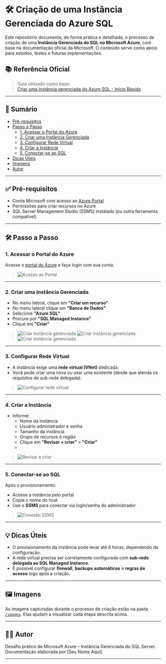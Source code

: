 # 🛠️ Criação de uma Instância Gerenciada do Azure SQL

Este repositório documenta, de forma prática e detalhada, o processo de criação de uma **Instância Gerenciada do SQL no Microsoft Azure**, com base na documentação oficial da Microsoft. O conteúdo serve como apoio para estudos, testes e futuras implementações.

## 📚 Referência Oficial

> Guia utilizado como base:  
> [Criar uma instância gerenciada do Azure SQL - Início Rápido](https://learn.microsoft.com/pt-br/azure/azure-sql/managed-instance/instance-create-quickstart?view=azuresql&tabs=azure-portal)

---

## 📌 Sumário

- [Pré-requisitos](#pré-requisitos)
- [Passo a Passo](#passo-a-passo)
  - [1. Acessar o Portal do Azure](#1-acessar-o-portal-do-azure)
  - [2. Criar uma Instância Gerenciada](#2-criar-uma-instância-gerenciada)
  - [3. Configurar Rede Virtual](#3-configurar-rede-virtual)
  - [4. Criar a Instância](#4-criar-a-instância)
  - [5. Conectar-se ao SQL](#5-conectar-se-ao-sql)
- [Dicas Úteis](#dicas-úteis)
- [Imagens](#imagens)
- [Autor](#autor)

---

## ✅ Pré-requisitos

- Conta Microsoft com acesso ao [Azure Portal](https://portal.azure.com/)
- Permissões para criar recursos no Azure
- SQL Server Management Studio (SSMS) instalado (ou outra ferramenta compatível)

---

## 🛠️ Passo a Passo

### 1. Acessar o Portal do Azure

Acesse o [portal do Azure](https://portal.azure.com) e faça login com sua conta.

> ![Acesso ao Portal](images/passo1-portal.png)

---

### 2. Criar uma Instância Gerenciada

- No menu lateral, clique em **"Criar um recurso"**
- No menu lateral clique em **"Banco de Dados"**
- Selecione **"Azure SQL"** 
- Procure por **"SQL Managed Instance"**
- Clique em **"Criar"**

> ![Criar instância gerenciada](images/passo2-instancia.png)
> ![Criar instância gerenciada](images/passo2-1-instancia.png)
> ![Criar instância gerenciada](images/passo2-1-2-instancia.png)

---

### 3. Configurar Rede Virtual

- A instância exige uma **rede virtual (VNet)** dedicada.
- Você pode criar uma nova ou usar uma existente (desde que atenda os requisitos de sub-rede delegada).

> ![Configurar rede virtual](images/passo3-vnet.png)

---

### 4. Criar a Instância

- Informe:
  - Nome da instância
  - Usuário administrador e senha
  - Tamanho da instância
  - Grupo de recursos e região
  - Clique em **"Revisar + criar"** > **"Criar"**
  - 
> ![Revisar e criar](images/passo4-revisar.png)

---

### 5. Conectar-se ao SQL

Após o provisionamento:

- Acesse a instância pelo portal
- Copie o nome do host
- Use o **SSMS** para conectar via login/senha do administrador

> ![Conexão SSMS](images/passo5-ssms.png)

---

## 💡 Dicas Úteis

- O provisionamento da instância pode levar até 6 horas, dependendo da configuração.
- A rede virtual precisa ser corretamente configurada com **sub-rede delegada ao SQL Managed Instance**.
- É possível configurar **firewall**, **backups automáticos** e **regras de acesso** logo após a criação.

---

## 🖼️ Imagens

As imagens capturadas durante o processo de criação estão na pasta [`/images`](images/). Elas ajudam a visualizar cada etapa descrita acima.

---

## 👨‍💻 Autor

Desafio prático de Microsoft Azure – Instância Gerenciada do SQL Server.  
Documentação elaborada por [Seu Nome Aqui].

---
